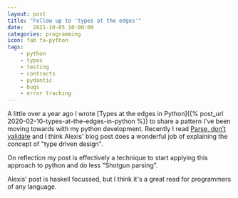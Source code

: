 ```yaml
---
layout: post
title: "Follow up to 'types at the edges'"
date:   2021-10-05 10:00:00
categories: programming
icon: fab fa-python
tags:
    - python
    - types
    - testing
    - contracts
    - pydantic
    - bugs
    - error tracking
---
```


A little over a year ago I wrote [Types at the edges in Python]({% post_url 2020-02-10-types-at-the-edges-in-python %}) 
to share a pattern I've been moving towards with my python development. Recently I read [Parse, don’t validate][lexi-lambda-blog-post]
and I think Alexis' blog post does a wonderful job of explaining the concept of "type driven design".

On reflection my post is effectively a technique to start applying this approach to python and do less
"Shotgun parsing".

Alexis' post is haskell focussed, but I think it's a great read for programmers of any language.

[lexi-lambda-blog-post]: https://lexi-lambda.github.io/blog/2019/11/05/parse-don-t-validate/